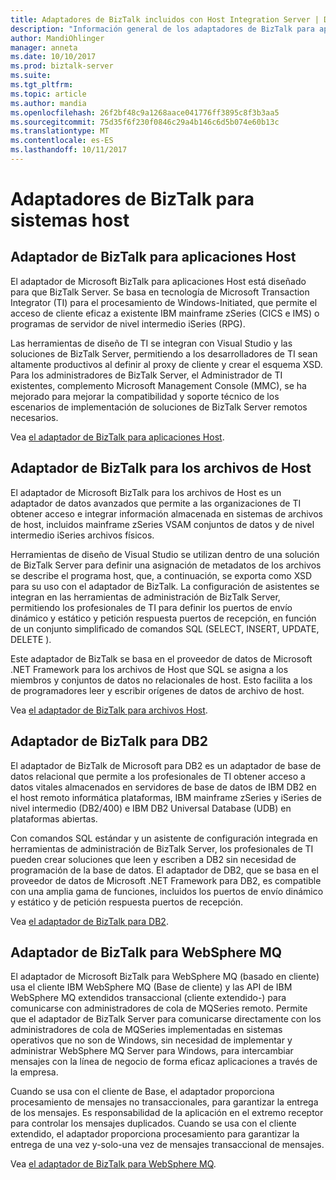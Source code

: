 ```yaml
---
title: Adaptadores de BizTalk incluidos con Host Integration Server | Documentos de Microsoft
description: "Información general de los adaptadores de BizTalk para aplicaciones de Host, archivos de host, DB2 y WebSphere MQ incluido con su"
author: MandiOhlinger
manager: anneta
ms.date: 10/10/2017
ms.prod: biztalk-server
ms.suite: 
ms.tgt_pltfrm: 
ms.topic: article
ms.author: mandia
ms.openlocfilehash: 26f2bf48c9a1268aace041776ff3895c8f3b3aa5
ms.sourcegitcommit: 75d35f6f230f0846c29a4b146c6d5b074e60b13c
ms.translationtype: MT
ms.contentlocale: es-ES
ms.lasthandoff: 10/11/2017
---
```

# <a name="biztalk-adapters-for-host-systems"></a>Adaptadores de BizTalk para sistemas host


## <a name="biztalk-adapter-for-host-applications"></a>Adaptador de BizTalk para aplicaciones Host

El adaptador de Microsoft BizTalk para aplicaciones Host está diseñado para que BizTalk Server. Se basa en tecnología de Microsoft Transaction Integrator (TI) para el procesamiento de Windows-Initiated, que permite el acceso de cliente eficaz a existente IBM mainframe zSeries (CICS e IMS) o programas de servidor de nivel intermedio iSeries (RPG). 

Las herramientas de diseño de TI se integran con Visual Studio y las soluciones de BizTalk Server, permitiendo a los desarrolladores de TI sean altamente productivos al definir al proxy de cliente y crear el esquema XSD. Para los administradores de BizTalk Server, el Administrador de TI existentes, complemento Microsoft Management Console (MMC), se ha mejorado para mejorar la compatibilidad y soporte técnico de los escenarios de implementación de soluciones de BizTalk Server remotos necesarios.

Vea [el adaptador de BizTalk para aplicaciones Host](https://msdn.microsoft.com/library/dn148497(BTS.80).aspx). 

## <a name="biztalk-adapter-for-host-files"></a>Adaptador de BizTalk para los archivos de Host
El adaptador de Microsoft BizTalk para los archivos de Host es un adaptador de datos avanzados que permite a las organizaciones de TI obtener acceso e integrar información almacenada en sistemas de archivos de host, incluidos mainframe zSeries VSAM conjuntos de datos y de nivel intermedio iSeries archivos físicos. 

Herramientas de diseño de Visual Studio se utilizan dentro de una solución de BizTalk Server para definir una asignación de metadatos de los archivos se describe el programa host, que, a continuación, se exporta como XSD para su uso con el adaptador de BizTalk. La configuración de asistentes se integran en las herramientas de administración de BizTalk Server, permitiendo los profesionales de TI para definir los puertos de envío dinámico y estático y petición respuesta puertos de recepción, en función de un conjunto simplificado de comandos SQL (SELECT, INSERT, UPDATE, DELETE ). 

Este adaptador de BizTalk se basa en el proveedor de datos de Microsoft .NET Framework para los archivos de Host que SQL se asigna a los miembros y conjuntos de datos no relacionales de host. Esto facilita a los de programadores leer y escribir orígenes de datos de archivo de host.

Vea [el adaptador de BizTalk para archivos Host](https://msdn.microsoft.com/library/dn150042(BTS.80).aspx).

## <a name="biztalk-adapter-for-db2"></a>Adaptador de BizTalk para DB2
El adaptador de BizTalk de Microsoft para DB2 es un adaptador de base de datos relacional que permite a los profesionales de TI obtener acceso a datos vitales almacenados en servidores de base de datos de IBM DB2 en el host remoto informática plataformas, IBM mainframe zSeries y iSeries de nivel intermedio (DB2/400) e IBM DB2 Universal Database (UDB) en plataformas abiertas. 

Con comandos SQL estándar y un asistente de configuración integrada en herramientas de administración de BizTalk Server, los profesionales de TI pueden crear soluciones que leen y escriben a DB2 sin necesidad de programación de la base de datos. El adaptador de DB2, que se basa en el proveedor de datos de Microsoft .NET Framework para DB2, es compatible con una amplia gama de funciones, incluidos los puertos de envío dinámico y estático y de petición respuesta puertos de recepción.

Vea [el adaptador de BizTalk para DB2](https://msdn.microsoft.com/library/dn150160(BTS.80).aspx).

## <a name="biztalk-adapter-for-websphere-mq"></a>Adaptador de BizTalk para WebSphere MQ
El adaptador de Microsoft BizTalk para WebSphere MQ (basado en cliente) usa el cliente IBM WebSphere MQ (Base de cliente) y las API de IBM WebSphere MQ extendidos transaccional (cliente extendido-) para comunicarse con administradores de cola de MQSeries remoto. Permite que el adaptador de BizTalk Server para comunicarse directamente con los administradores de cola de MQSeries implementadas en sistemas operativos que no son de Windows, sin necesidad de implementar y administrar WebSphere MQ Server para Windows, para intercambiar mensajes con la línea de negocio de forma eficaz aplicaciones a través de la empresa. 

Cuando se usa con el cliente de Base, el adaptador proporciona procesamiento de mensajes no transaccionales, para garantizar la entrega de los mensajes. Es responsabilidad de la aplicación en el extremo receptor para controlar los mensajes duplicados. Cuando se usa con el cliente extendido, el adaptador proporciona procesamiento para garantizar la entrega de una vez y-solo-una vez de mensajes transaccional de mensajes.

Vea [el adaptador de BizTalk para WebSphere MQ](https://msdn.microsoft.com/library/dn191830(BTS.80).aspx).
